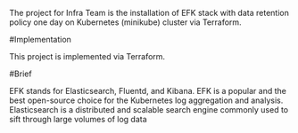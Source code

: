 The project for Infra Team is the installation of EFK stack with data retention policy one day on Kubernetes (minikube) cluster via Terraform. 

#Implementation

This project is implemented via Terraform.

#Brief

 EFK stands for Elasticsearch, Fluentd, and Kibana. EFK is a popular and the best open-source choice for the Kubernetes log aggregation and analysis. Elasticsearch is a distributed and scalable search engine commonly used to sift through large volumes of log data

 ###